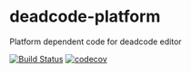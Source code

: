 # deadcode-platform
Platform dependent code for deadcode editor

[![Build Status](https://travis-ci.org/jcd/deadcode-platform.svg?branch=master)](https://travis-ci.org/jcd/deadcode-platform)
[![codecov](https://codecov.io/gh/jcd/deadcode-platform/branch/master/graph/badge.svg)](https://codecov.io/gh/jcd/deadcode-platform)
